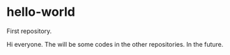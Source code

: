 # hello-world
First repository. 

Hi everyone.
The will be some codes in the other repositories. In the future.
